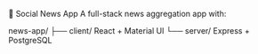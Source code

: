📰 Social News App
A full-stack news aggregation app with:

news-app/
├── client/ React + Material UI
└── server/ Express + PostgreSQL
